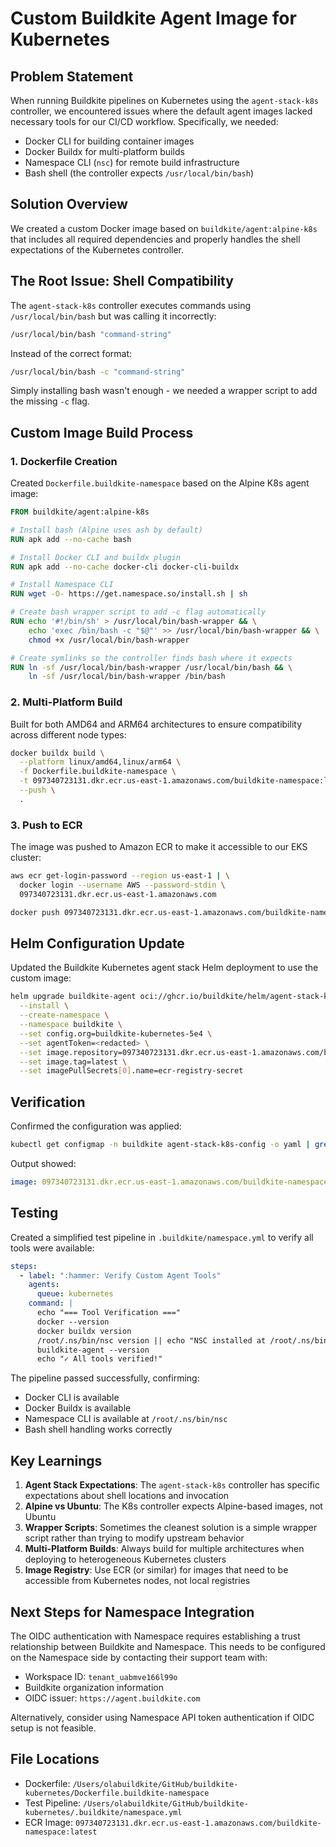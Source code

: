# Custom Buildkite Agent Image for Kubernetes

## Problem Statement

When running Buildkite pipelines on Kubernetes using the `agent-stack-k8s` controller, we encountered issues where the default agent images lacked necessary tools for our CI/CD workflow. Specifically, we needed:

- Docker CLI for building container images
- Docker Buildx for multi-platform builds
- Namespace CLI (`nsc`) for remote build infrastructure
- Bash shell (the controller expects `/usr/local/bin/bash`)

## Solution Overview

We created a custom Docker image based on `buildkite/agent:alpine-k8s` that includes all required dependencies and properly handles the shell expectations of the Kubernetes controller.

## The Root Issue: Shell Compatibility

The `agent-stack-k8s` controller executes commands using `/usr/local/bin/bash` but was calling it incorrectly:
```bash
/usr/local/bin/bash "command-string"
```

Instead of the correct format:
```bash
/usr/local/bin/bash -c "command-string"
```

Simply installing bash wasn't enough - we needed a wrapper script to add the missing `-c` flag.

## Custom Image Build Process

### 1. Dockerfile Creation

Created `Dockerfile.buildkite-namespace` based on the Alpine K8s agent image:

```dockerfile
FROM buildkite/agent:alpine-k8s

# Install bash (Alpine uses ash by default)
RUN apk add --no-cache bash

# Install Docker CLI and buildx plugin
RUN apk add --no-cache docker-cli docker-cli-buildx

# Install Namespace CLI
RUN wget -O- https://get.namespace.so/install.sh | sh

# Create bash wrapper script to add -c flag automatically
RUN echo '#!/bin/sh' > /usr/local/bin/bash-wrapper && \
    echo 'exec /bin/bash -c "$@"' >> /usr/local/bin/bash-wrapper && \
    chmod +x /usr/local/bin/bash-wrapper

# Create symlinks so the controller finds bash where it expects
RUN ln -sf /usr/local/bin/bash-wrapper /usr/local/bin/bash && \
    ln -sf /usr/local/bin/bash-wrapper /bin/bash
```

### 2. Multi-Platform Build

Built for both AMD64 and ARM64 architectures to ensure compatibility across different node types:

```bash
docker buildx build \
  --platform linux/amd64,linux/arm64 \
  -f Dockerfile.buildkite-namespace \
  -t 097340723131.dkr.ecr.us-east-1.amazonaws.com/buildkite-namespace:latest \
  --push \
  .
```

### 3. Push to ECR

The image was pushed to Amazon ECR to make it accessible to our EKS cluster:

```bash
aws ecr get-login-password --region us-east-1 | \
  docker login --username AWS --password-stdin \
  097340723131.dkr.ecr.us-east-1.amazonaws.com

docker push 097340723131.dkr.ecr.us-east-1.amazonaws.com/buildkite-namespace:latest
```

## Helm Configuration Update

Updated the Buildkite Kubernetes agent stack Helm deployment to use the custom image:

```bash
helm upgrade buildkite-agent oci://ghcr.io/buildkite/helm/agent-stack-k8s \
  --install \
  --create-namespace \
  --namespace buildkite \
  --set config.org=buildkite-kubernetes-5e4 \
  --set agentToken=<redacted> \
  --set image.repository=097340723131.dkr.ecr.us-east-1.amazonaws.com/buildkite-namespace \
  --set image.tag=latest \
  --set imagePullSecrets[0].name=ecr-registry-secret
```

## Verification

Confirmed the configuration was applied:

```bash
kubectl get configmap -n buildkite agent-stack-k8s-config -o yaml | grep -A 2 "image:"
```

Output showed:
```yaml
image: 097340723131.dkr.ecr.us-east-1.amazonaws.com/buildkite-namespace:latest
```

## Testing

Created a simplified test pipeline in `.buildkite/namespace.yml` to verify all tools were available:

```yaml
steps:
  - label: ":hammer: Verify Custom Agent Tools"
    agents:
      queue: kubernetes
    command: |
      echo "=== Tool Verification ==="
      docker --version
      docker buildx version
      /root/.ns/bin/nsc version || echo "NSC installed at /root/.ns/bin/nsc"
      buildkite-agent --version
      echo "✓ All tools verified!"
```

The pipeline passed successfully, confirming:
- Docker CLI is available
- Docker Buildx is available
- Namespace CLI is available at `/root/.ns/bin/nsc`
- Bash shell handling works correctly

## Key Learnings

1. **Agent Stack Expectations**: The `agent-stack-k8s` controller has specific expectations about shell locations and invocation
2. **Alpine vs Ubuntu**: The K8s controller expects Alpine-based images, not Ubuntu
3. **Wrapper Scripts**: Sometimes the cleanest solution is a simple wrapper script rather than trying to modify upstream behavior
4. **Multi-Platform Builds**: Always build for multiple architectures when deploying to heterogeneous Kubernetes clusters
5. **Image Registry**: Use ECR (or similar) for images that need to be accessible from Kubernetes nodes, not local registries

## Next Steps for Namespace Integration

The OIDC authentication with Namespace requires establishing a trust relationship between Buildkite and Namespace. This needs to be configured on the Namespace side by contacting their support team with:
- Workspace ID: `tenant_uabmve166l99o`
- Buildkite organization information
- OIDC issuer: `https://agent.buildkite.com`

Alternatively, consider using Namespace API token authentication if OIDC setup is not feasible.

## File Locations

- Dockerfile: `/Users/olabuildkite/GitHub/buildkite-kubernetes/Dockerfile.buildkite-namespace`
- Test Pipeline: `/Users/olabuildkite/GitHub/buildkite-kubernetes/.buildkite/namespace.yml`
- ECR Image: `097340723131.dkr.ecr.us-east-1.amazonaws.com/buildkite-namespace:latest`
